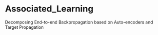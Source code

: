 # Associated_Learning
Decomposing End-to-end Backpropagation based on Auto-encoders and Target Propagation
